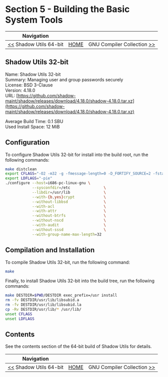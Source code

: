 # Section 5 - Building the Basic System Tools

| Navigation |||
| --- | --- | ---: |
| [<<](./shadow64bit-pass1.md) Shadow Utils 64-bit | [HOME](../README.md) | GNU Compiler Collection [>>](./GNUGCC.md) |

## Shadow Utils 32-bit

Name: Shadow Utils 32-bit<br />
Summary: Managing user and group passwords securely<br />
License: BSD 3-Clause<br />
Version: 4.18.0<br />
URL: [https://github.com/shadow-maint/shadow/releases/download/4.18.0/shadow-4.18.0.tar.xz](https://github.com/shadow-maint/shadow/releases/download/4.18.0/shadow-4.18.0.tar.xz)<br />

Average Build Time: 0.1 SBU<br />
Used Install Space: 12 MiB<br />

## Configuration

To configure Shadow Utils 32-bit for install into the build root, run the following commands:

```bash
make distclean
export CFLAGS="-O2 -m32 -g -fmessage-length=0 -D_FORTIFY_SOURCE=2 -fstack-protector -funwind-tables -fasynchronous-unwind-tables -fpie"
export LDFLAGS="-pie"
./configure --host=i686-pc-linux-gnu \
            --sysconfdir=/etc               \
            --libdir=/usr/lib               \
            --with-{b,yes}crypt             \
            --without-libbsd                \
            --with-acl                      \
            --with-attr                     \
            --without-btrfs                 \
            --without-nscd                  \
            --with-audit                    \
            --without-sssd                  \
            --with-group-name-max-length=32
```

## Compilation and Installation

To compile Shadow Utils 32-bit, run the following command:

```bash
make
```

Finally, to install Shadow Utils 32-bit into the build tree, run the following commands:

```bash
make DESTDIR=$PWD/DESTDIR exec_prefix=/usr install
rm -fv DESTDIR/usr/lib/libsubid.a
rm -fv DESTDIR/usr/lib/libsubid.la
cp -Rv DESTDIR/usr/lib/* /usr/lib/
unset CFLAGS
unset LDFLAGS
```

## Contents

See the contents section of the 64-bit build of Shadow Utils for details.

| Navigation |||
| --- | --- | ---: |
| [<<](./shadow64bit-pass1.md) Shadow Utils 64-bit | [HOME](../README.md) | GNU Compiler Collection [>>](./GNUGCC.md) |
